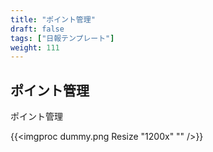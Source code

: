 ```yaml
---
title: "ポイント管理"
draft: false
tags: ["日報テンプレート"]
weight: 111
---
```


## ポイント管理

ポイント管理

{{<imgproc dummy.png Resize "1200x" "" />}}
